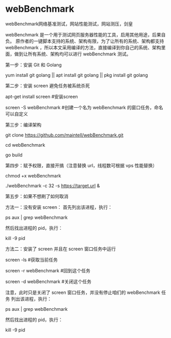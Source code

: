 # webBenchmark
webBenchmark网络基准测试，网站性能测试，网站测压，剑皇


webBenchmark 是一个用于测试网页服务器性能的工具，启用其他用途，后果自负。
原作者的一键脚本支持的系统、架构有限，为了让所有的系统、架构都支持 webBenchmark ，所以本文采用编译的方法，直接编译到你自己的系统、架构里面，做到让所有系统、架构均可以进行 webBenchmark 测试。


第一步：安装 Git 和 Golang

yum install git golang || apt install git golang || pkg install git golang


第二步：安装 screen 避免任务被系统杀死


apt-get install screen #安装screen

screen -S webBenchmark #创建一个名为 webBenchmark 的窗口任务，命名可以自定义


第三步：编译架构

git clone https://github.com/maintell/webBenchmark.git

cd webBenchmark

go build


第四步：赋予权限，直接开搞（注意替换 url，线程数可根据 vps 性能替换）

chmod +x webBenchmark

./webBenchmark -c 32 -s https://target.url &


第五步：如果不想刷了如何取消

方法一：没有安装 screen：
首先列出该进程，执行：

ps aux | grep webBenchmark

然后找出进程的 pid，执行：

kill -9 pid

方法二：安装了 screen 并且在 screen 窗口任务中运行

screen -ls #获取当前任务

screen -r webBenchmark #回到这个任务

screen -d webBenchmark #关闭这个任务

注意，此时只是关闭了 screen 窗口任务，并没有停止咱们的 webBenchmark 任务
列出该进程，执行：

ps aux | grep webBenchmark

然后找出进程的 pid，执行：

kill -9 pid

